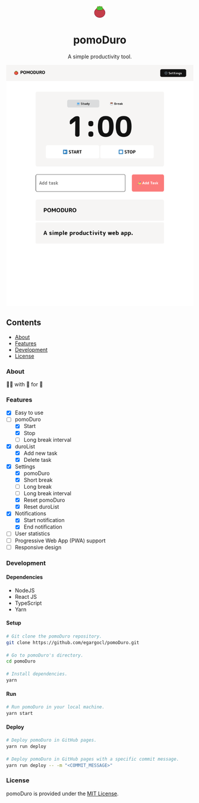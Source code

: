 <div align="center">
	<img alt="pomoDuro" src="./public/pomoDuro.png"/><h1>pomoDuro</h1>
  <p>A simple productivity tool.</p>
  <img src="./preview.png" alt="pomoDuro">
</div>

## Contents

- [About](#about)
- [Features](#features)
- [Development](#development)
- [License](#license)

### About

👨‍💻 with 🤍 for 🐝

### Features

- [x] Easy to use
- [ ] pomoDuro
  - [x] Start
  - [x] Stop
  - [ ] Long break interval
- [x] duroList
  - [x] Add new task
  - [x] Delete task
- [x] Settings
  - [x] pomoDuro
  - [x] Short break
  - [ ] Long break
  - [ ] Long break interval
  - [x] Reset pomoDuro
  - [x] Reset duroList
- [x] Notifications
  - [x] Start notification
  - [x] End notification
- [ ] User statistics
- [ ] Progressive Web App (PWA) support
- [ ] Responsive design

### Development

#### Dependencies

- NodeJS
- React JS
- TypeScript
- Yarn

#### Setup

```bash
# Git clone the pomoDuro repository.
git clone https://github.com/egargocl/pomoDuro.git

# Go to pomoDuro's directory.
cd pomoDuro

# Install dependencies.
yarn
```

#### Run

```bash
# Run pomoDuro in your local machine.
yarn start
```

#### Deploy

```bash
# Deploy pomoDuro in GitHub pages.
yarn run deploy

# Deploy pomoDuro in GitHub pages with a specific commit message.
yarn run deploy -- -m "<COMMIT_MESSAGE>"
```

### License

pomoDuro is provided under the [MIT License](./LICENSE).
